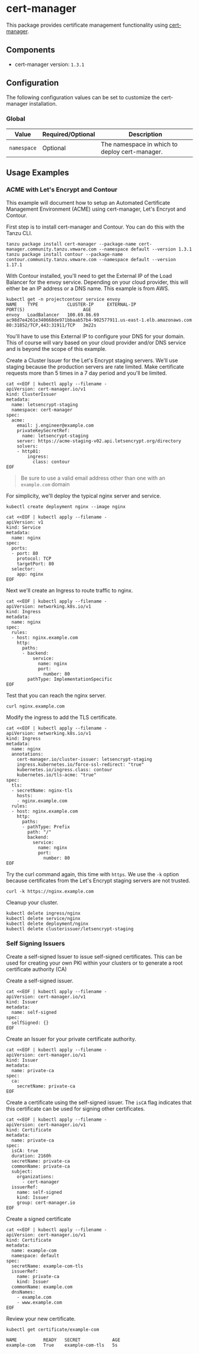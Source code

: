 # cert-manager

This package provides certificate management functionality using [cert-manager](https://cert-manager.io/docs/).

## Components

* cert-manager version: `1.3.1`

## Configuration

The following configuration values can be set to customize the cert-manager installation.

### Global

| Value | Required/Optional | Description |
|-------|-------------------|-------------|
| `namespace` | Optional | The namespace in which to deploy cert-manager. |

## Usage Examples

### ACME with Let's Encrypt and Contour

This example will document how to setup an Automated Certificate Management Environment (ACME) using
cert-manager, Let's Encryot and Contour.

First step is to install cert-manager and Contour. You can do this with the Tanzu CLI.

```shell
tanzu package install cert-manager --package-name cert-manager.community.tanzu.vmware.com --namespace default --version 1.3.1
tanzu package install contour --package-name contour.community.tanzu.vmware.com --namespace default --version 1.17.1
```

With Contour installed, you'll need to get the External IP of the Load Balancer for the envoy service.
Depending on your cloud provider, this will either be an IP address or a DNS name. This example is from AWS.

```shell
kubectl get -n projectcontour service envoy
NAME    TYPE           CLUSTER-IP     EXTERNAL-IP                                                              PORT(S)                      AGE
envoy   LoadBalancer   100.69.86.69   ac98d7e4261e340668de971bbaab57b4-902577911.us-east-1.elb.amazonaws.com   80:31852/TCP,443:31911/TCP   3m22s
```

You'll have to use this External IP to configure your DNS for your domain. This of course will vary
based on your cloud provider and/or DNS service and is beyond the scope of this example.

Create a Cluster Issuer for the Let's Encrypt staging servers. We'll use staging because the production
servers are rate limited. Make certificate requests more than 5 times in a 7 day period and you'll be limited.

```shell
cat <<EOF | kubectl apply --filename -
apiVersion: cert-manager.io/v1
kind: ClusterIssuer
metadata:
  name: letsencrypt-staging
  namespace: cert-manager
spec:
  acme:
    email: j.engineer@example.com
    privateKeySecretRef:
      name: letsencrypt-staging
    server: https://acme-staging-v02.api.letsencrypt.org/directory
    solvers:
    - http01:
        ingress:
          class: contour
EOF
```

> Be sure to use a valid email address other than one with an `example.com` domain

For simplicity, we'll deploy the typical nginx server and service.

```shell
kubectl create deployment nginx --image nginx
```

```shell
cat <<EOF | kubectl apply --filename -
apiVersion: v1
kind: Service
metadata:
  name: nginx
spec:
  ports:
  - port: 80
    protocol: TCP
    targetPort: 80
  selector:
    app: nginx
EOF
```

Next we'll create an Ingress to route traffic to nginx.

```shell
cat <<EOF | kubectl apply --filename -
apiVersion: networking.k8s.io/v1
kind: Ingress
metadata:
  name: nginx
spec:
  rules:
  - host: nginx.example.com
    http:
      paths:
      - backend:
          service:
            name: nginx
            port:
              number: 80
        pathType: ImplementationSpecific
EOF
```

Test that you can reach the nginx server.

```shell
curl nginx.example.com
```

Modify the ingress to add the TLS certificate.

```shell
cat <<EOF | kubectl apply --filename -
apiVersion: networking.k8s.io/v1
kind: Ingress
metadata:
  name: nginx
  annotations:
    cert-manager.io/cluster-issuer: letsencrypt-staging
    ingress.kubernetes.io/force-ssl-redirect: "true"
    kubernetes.io/ingress.class: contour
    kubernetes.io/tls-acme: "true"
spec:
  tls:
  - secretName: nginx-tls
    hosts:
    - nginx.example.com
  rules:
  - host: nginx.example.com
    http:
      paths:
      - pathType: Prefix
        path: "/"
        backend:
          service:
            name: nginx
            port:
              number: 80
EOF
```

Try the curl command again, this time with `https`. We use the `-k` option because certificates from
the Let's Encrypt staging servers are not trusted.

```shell
curl -k https://nginx.example.com
```

Cleanup your cluster.

```shell
kubectl delete ingress/nginx
kubectl delete service/nginx
kubectl delete deployment/nginx
kubectl delete clusterissuer/letsencrypt-staging
```

### Self Signing Issuers

Create a self-signed Issuer to issue self-signed certificates. This can be used for creating your own PKI within your
clusters or to generate a root certificate authority (CA)

Create a self-signed issuer.

```shell
cat <<EOF | kubectl apply --filename -
apiVersion: cert-manager.io/v1
kind: Issuer
metadata:
  name: self-signed
spec:
  selfSigned: {}
EOF
```

Create an Issuer for your private certificate authority.

```shell
cat <<EOF | kubectl apply --filename -
apiVersion: cert-manager.io/v1
kind: Issuer
metadata:
  name: private-ca
spec:
  ca:
    secretName: private-ca
EOF
```

Create a certificate using the self-signed issuer. The `isCA` flag indicates that this certificate can be used for
signing other certificates.

```shell
cat <<EOF | kubectl apply --filename -
apiVersion: cert-manager.io/v1
kind: Certificate
metadata:
  name: private-ca
spec:
  isCA: true
  duration: 2160h
  secretName: private-ca
  commonName: private-ca
  subject:
    organizations:
      - cert-manager
  issuerRef:
    name: self-signed
    kind: Issuer
    group: cert-manager.io
EOF
```

Create a signed certificate

```shell
cat <<EOF | kubectl apply --filename -
apiVersion: cert-manager.io/v1
kind: Certificate
metadata:
  name: example-com
  namespace: default
spec:
  secretName: example-com-tls
  issuerRef:
    name: private-ca
    kind: Issuer
  commonName: example.com
  dnsNames:
    - example.com
    - www.example.com
EOF
```

Review your new certificate.

```shell
kubectl get certificate/example-com

NAME          READY   SECRET            AGE
example-com   True    example-com-tls   5s
```
